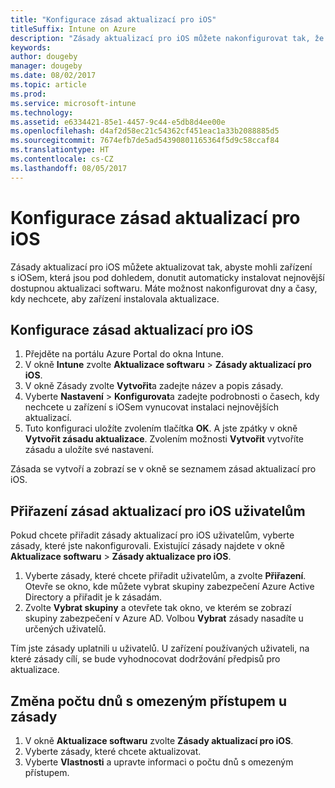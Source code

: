 ```yaml
---
title: "Konfigurace zásad aktualizací pro iOS"
titleSuffix: Intune on Azure
description: "Zásady aktualizací pro iOS můžete nakonfigurovat tak, že donutíte zařízení s iOSem, která jsou pod dohledem, aby automaticky instalovala nejnovější dostupnou aktualizaci softwaru."
keywords: 
author: dougeby
manager: dougeby
ms.date: 08/02/2017
ms.topic: article
ms.prod: 
ms.service: microsoft-intune
ms.technology: 
ms.assetid: e6334421-85e1-4457-9c44-e5db8d4ee00e
ms.openlocfilehash: d4af2d58ec21c54362cf451eac1a33b2088885d5
ms.sourcegitcommit: 7674efb7de5ad54390801165364f5d9c58ccaf84
ms.translationtype: HT
ms.contentlocale: cs-CZ
ms.lasthandoff: 08/05/2017
---
```

# <a name="configure-ios-update-policies"></a>Konfigurace zásad aktualizací pro iOS
Zásady aktualizací pro iOS můžete aktualizovat tak, abyste mohli zařízení s iOSem, která jsou pod dohledem, donutit automaticky instalovat nejnovější dostupnou aktualizaci softwaru. Máte možnost nakonfigurovat dny a časy, kdy nechcete, aby zařízení instalovala aktualizace.

## <a name="configure-the-ios-update-policy"></a>Konfigurace zásad aktualizací pro iOS
1. Přejděte na portálu Azure Portal do okna Intune.
2. V okně **Intune** zvolte **Aktualizace softwaru** > **Zásady aktualizací pro iOS**.
4. V okně Zásady zvolte **Vytvořit**a zadejte název a popis zásady.
5. Vyberte **Nastavení** > **Konfigurovat**a zadejte podrobnosti o časech, kdy nechcete u zařízení s iOSem vynucovat instalaci nejnovějších aktualizací.
6. Tuto konfiguraci uložíte zvolením tlačítka **OK**. A jste zpátky v okně **Vytvořit zásadu aktualizace**. Zvolením možnosti **Vytvořit** vytvoříte zásadu a uložíte své nastavení.

Zásada se vytvoří a zobrazí se v okně se seznamem zásad aktualizací pro iOS.

## <a name="assign-an-ios-update-policy-to-users"></a>Přiřazení zásad aktualizací pro iOS uživatelům
Pokud chcete přiřadit zásady aktualizací pro iOS uživatelům, vyberte zásady, které jste nakonfigurovali. Existující zásady najdete v okně **Aktualizace softwaru** > **Zásady aktualizace pro iOS**.
1. Vyberte zásady, které chcete přiřadit uživatelům, a zvolte **Přiřazení**. Otevře se okno, kde můžete vybrat skupiny zabezpečení Azure Active Directory a přiřadit je k zásadám.
2. Zvolte **Vybrat skupiny** a otevřete tak okno, ve kterém se zobrazí skupiny zabezpečení v Azure AD. Volbou **Vybrat** zásady nasadíte u určených uživatelů.

Tím jste zásady uplatnili u uživatelů. U zařízení používaných uživateli, na které zásady cílí, se bude vyhodnocovat dodržování předpisů pro aktualizace.

## <a name="change-the-restricted-days-for-the-policy"></a>Změna počtu dnů s omezeným přístupem u zásady
1. V okně **Aktualizace softwaru** zvolte **Zásady aktualizací pro iOS**.
2. Vyberte zásady, které chcete aktualizovat.
3. Vyberte **Vlastnosti** a upravte informaci o počtu dnů s omezeným přístupem.
